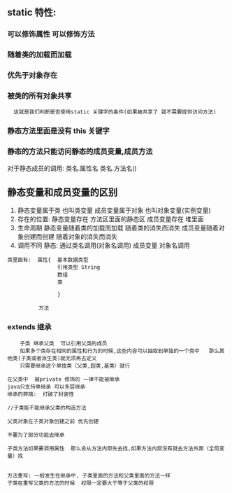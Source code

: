 ## static 特性:
###  可以修饰属性  可以修饰方法
###  随着类的加载而加载  
###  优先于对象存在
###  被类的所有对象共享
      这就是我们判断是否使用static 关键字的条件(如果被共享了 就不需要提供访问方法)
###  静态方法里面是没有 this 关键字
###   静态的方法只能访问静态的成员变量,成员方法

对于静态成员的调用:    类名.属性名     类名.方法名()

## 静态变量和成员变量的区别
   1. 静态变量属于类  也叫类变量
      成员变量属于对象  也叫对象变量(实例变量)
   2. 存在的位置:
      静态变量存在 方法区里面的静态区
      成员变量存在 堆里面
   3. 生命周期
      静态变量随着类的加载而加载  随着类的消失而消失
      成员变量随着对象创建而创建 随着对象的消失而消失
   4. 调用不同
        静态:  通过类名调用(对象名调用)
        成员变量  对象名调用

    类里面有:  属性{  基本数据类型   
                    引用类型 String  
                    数组  
                    类
    
                    }
    
              方法

###   extends  继承
        子类 继承父类  可以引用父类的成员
        如果多个类存在相同的属性和行为的时候,这些内容可以抽取到单独的一个类中   那么其他类(子类或者派生类)就无须再去定义
        只需要继承这个单独类（父类,超类,基类）就行
    
    在父类中  被private 修饰的 一律不能被继承
    java只支持单继承 可以多层继承
    继承的弊端:  打破了封装性
    
    //子类能不能继承父类的构造方法
    
    父类对象在子类对象创建之前 优先创建
    
    不要为了部分功能去继承 
    
    子类方法如果要调用属性  那么会从方法内部先去找,如果方法内部没有就去方法外面（全局变量）找
    
    
    方法重写: 一般发生在继承中, 子类里面的方法和父类里面的方法一样 
    子类在重写父类的方法的时候  权限一定要大于等于父类的权限
    
    
    
    
    
    
    
    
    
    
    
    
    
    
    
    
    



